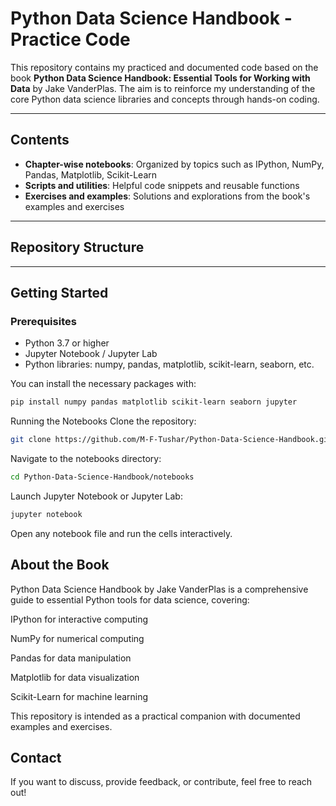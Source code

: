 # Python Data Science Handbook - Practice Code

This repository contains my practiced and documented code based on the book **Python Data Science Handbook: Essential Tools for Working with Data** by Jake VanderPlas. The aim is to reinforce my understanding of the core Python data science libraries and concepts through hands-on coding.

---

## Contents

- **Chapter-wise notebooks**: Organized by topics such as IPython, NumPy, Pandas, Matplotlib, Scikit-Learn
- **Scripts and utilities**: Helpful code snippets and reusable functions
- **Exercises and examples**: Solutions and explorations from the book's examples and exercises

---

## Repository Structure


---

## Getting Started

### Prerequisites

- Python 3.7 or higher
- Jupyter Notebook / Jupyter Lab
- Python libraries: numpy, pandas, matplotlib, scikit-learn, seaborn, etc.

You can install the necessary packages with:

```bash
pip install numpy pandas matplotlib scikit-learn seaborn jupyter
```
Running the Notebooks
Clone the repository:
```bash
git clone https://github.com/M-F-Tushar/Python-Data-Science-Handbook.git
```
Navigate to the notebooks directory:
```bash
cd Python-Data-Science-Handbook/notebooks
```
Launch Jupyter Notebook or Jupyter Lab:
```bash
jupyter notebook
```
Open any notebook file and run the cells interactively.

## About the Book

Python Data Science Handbook by Jake VanderPlas is a comprehensive guide to essential Python tools for data science, covering:

IPython for interactive computing

NumPy for numerical computing

Pandas for data manipulation

Matplotlib for data visualization

Scikit-Learn for machine learning

This repository is intended as a practical companion with documented examples and exercises.

## Contact
If you want to discuss, provide feedback, or contribute, feel free to reach out!
